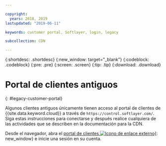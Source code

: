 ```yaml
---

copyright:
  years: 2018, 2019
lastupdated: "2019-06-11"

keywords: customer portal, Softlayer, login, legacy

subcollection: CDN

---
```


{:shortdesc: .shortdesc}
{:new_window: target="_blank"}
{:codeblock: .codeblock}
{:pre: .pre}
{:screen: .screen}
{:tip: .tip}
{:download: .download}

# Portal de clientes antiguos
{: #legacy-customer-portal}

Algunos clientes antiguos únicamente tienen acceso al portal de clientes de {{site.data.keyword.cloud}} a través de `https://control.softlayer.com/`. Siga estas instrucciones para conectarse y después realice cualquiera de las actividades que se describen en la documentación para la CDN.

Desde el navegador, abra el [portal de clientes ![Icono de enlace externo](../../icons/launch-glyph.svg "Icono de enlace externo")](https://control.softlayer.com/){: new_window} e inicie una sesión en su cuenta.
